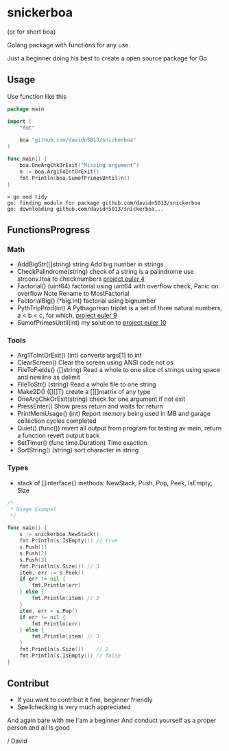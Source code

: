 # snickerboa 

(or for short boa)

Golang package with functions for any use.

Just a beginner doing his best to create a open source package for Go

## Usage

Use function like this

```Go
package main

import (
	"fmt"

	boa "github.com/davidn5013/snickerboa"
)

func main() {
	boa.OneArgChkOrExit("Missing argument")
	n := boa.Arg1ToIntOrExit()
	fmt.Println(boa.SumofPrimesUntil(n))
}
```

```Text
> go mod tidy
go: finding module for package github.com/davidn5013/snickerboa
go: downloading github.com/davidn5013/snickerboa...
```

## FunctionsProgress

### Math
- AddBigStr([]string) string Add big number in strings
- CheckPalindrome(string) check of a string is a palindrome use strconv.Itoa to checknumbers [project euler 4](https://projecteuler.net/problem=4)
- Factorial() (uint64) factorial using uint64 with overflow check, Panic on overflow
  Note Rename to MostFactorial
- FactorialBig() (\*big.Int) factorial using bignumber
- PythTripProd(int) A Pythagorean triplet is a set of three natural numbers, a < b < c, for which, [project euler 9](https://projecteuler.net/problem=9)
- SumofPrimesUntil(int) my solution to [project euler 10](https://projecteuler.net/problem=10)

### Tools
- Arg1ToIntOrExit() (int) converts args[1] to int
- ClearScreen() Clear the screen using ANSI code not os
- FileToFields() ([]string) Read a whole to one slice of strings using space and newline as delimit
- FileToStr() (string) Read a whole file to one string
- Make2D() ([][]T) create a [][]matrix of any type
- OneArgChkOrExit(string) check for one argument if not exit
- PressEnter() Show press return and waits for return
- PrintMemUsage() (int) Report memory being used in MB and garage collection cycles completed
- Quiet() (func()) revert all output from program for testing av main, return a function revert output back
- SetTimer() (func time.Duration) Time exaction
- SortString() (string) sort character in string

### Types

- stack of []interface{} methods: NewStack, Push, Pop, Peek, IsEmpty, Size

```Go
/*
 * Usage Exampel
 */

func main() {
	s := snickerboa.NewStack()
	fmt.Println(s.IsEmpty()) // true
	s.Push(1)
	s.Push(2)
	s.Push(3)
	fmt.Println(s.Size()) // 3
	item, err := s.Peek()
	if err != nil {
		fmt.Println(err)
	} else {
		fmt.Println(item) // 3
	}
	item, err = s.Pop()
	if err != nil {
		fmt.Println(err)
	} else {
		fmt.Println(item) // 3
	}
	fmt.Println(s.Size())    // 2
    fmt.Println(s.IsEmpty()) // false
}
```

## Contribut

- If you want to contribut it fine, beginner friendly
- Spellchecking is very much appreciated

And again bare with me I'am a beginner 
And conduct yourself as a proper person and all is good

/ David
